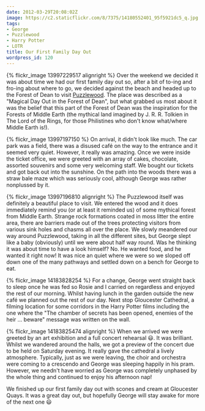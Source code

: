 ```yaml
---
date: 2012-03-29T20:08:02Z
image: https://c2.staticflickr.com/8/7375/14180552401_95f5921dc5_q.jpg
tags:
- George
- Puzzlewood
- Harry Potter
- LOTR
title: Our First Family Day Out
wordpress_id: 120
---
```


{% flickr_image 13997229517 alignright %}
Over the weekend we decided it was about time we had our first family day out so, after a bit of
to-ing and fro-ing about where to go, we decided against the beach and headed up to the Forest of
Dean to visit [Puzzlewood]. The place was described as a "Magical Day Out in the Forest of Dean",
but what grabbed us most about it was the belief that this part of the Forest of Dean was the
inspiration for the Forests of Middle Earth (the mythical land imagined by J. R. R. Tolkien in The
Lord of the Rings, for those Philistines who don't know what/where Middle Earth is!).

{% flickr_image 13997197150 %}
On arrival, it didn't look like much. The car park was a field, there was a disused café on the way
to the entrance and it seemed very quiet. However, it really was amazing. Once we were inside the
ticket office, we were greeted with an array of cakes, chocolate, assorted souvenirs and some very
welcoming staff. We bought our tickets and got back out into the sunshine. On the path into the
woods there was a straw bale maze which was seriously cool, although George was rather nonplussed
by it.

{% flickr_image 13997196810 alignright %}
The Puzzlewood itself was definitely a beautiful place to visit. We entered the wood and it does
immediately remind you (or at least it reminded us) of some mythical forest from Middle Earth.
Strange rock formations coated in moss litter the entire area, there are barriers made out of the
trees protecting visitors from various sink holes and chasms all over the place. We slowly meandered
our way around Puzzlewood, taking in all the different sites, but George slept like a baby
(obviously) until we were about half way round. Was he thinking it was about time to have a look
himself? No. He wanted food, and he wanted it right now! It was nice an quiet where we were so we
sloped off down one of the many pathways and settled down on a bench for George to eat.

{% flickr_image 14183828254 %}
For a change, George went straight back to sleep once he was fed so Rosie and I carried on
regardless and enjoyed the rest of our morning. Whilst having lunch in the garden outside the new
café we planned out the rest of our day. Next stop Gloucester Cathedral, a filming location for some
corridors in the Harry Potter films including the one where the "The chamber of secrets has been
opened, enemies of the heir ... beware" message was written on the wall.

 {% flickr_image 14183825474 alignright %}
When we arrived we were greeted by an art exhibition and a full concert rehearsal :smiley:. It was
brilliant. Whilst we wandered around the halls, we got a preview of the concert due to be held on
Saturday evening. It really gave the cathedral a lively atmosphere. Typically, just as we were
leaving, the choir and orchestra were coming to a crescendo and George was sleeping happily in his
pram. However, we needn't have worried as George was completely unphased by the whole thing and
continued to enjoy his afternoon nap!

We finished up our first family day out with scones and cream at Gloucester Quays. It was a great
day out, but hopefully George will stay awake for more of the next one :smiley:

[Puzzlewood]: //www.puzzlewood.net/ "Puzzlewood"